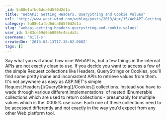 ```yaml
---
_id: 5a88e1afbd6dca0d5f0d2d1a
title: "WebAPI: Getting Headers, QueryString and Cookie Values"
url: 'http://www.west-wind.com/weblog/posts/2013/Apr/15/WebAPI-Getting-Headers-QueryString-and-Cookie-Values'
category: 5a88e1afbd6dca0d5f0d2d1a
slug: 'webapi-getting-headers-querystring-and-cookie-values'
user_id: 5a83ce59d6eb0005c4ecda2c
username: 'bill-s'
createdOn: '2013-04-13T17:38:02.000Z'
tags: []
---
```


Say what you will about how nice WebAPI is, but a few things in the internal APIs are not exactly clean to use. If you decide you want to access a few of the simple Request collections like Headers, QueryStrings or Cookies, you'll find some pretty inane and inconsistent APIs to retrieve values from them. It's not anywhere as easy as ASP.NET's simple Request.Headers[]/QueryString[]/Cookies[] collections. Instead you have to wade through various different implementations  of nested IEnumerable collections which are used to return collections - presumably for multiple values which is the .0005% use case. Each one of these collections need to be accessed differently and not exactly in the way you'd expect from any other Web platform tool.
